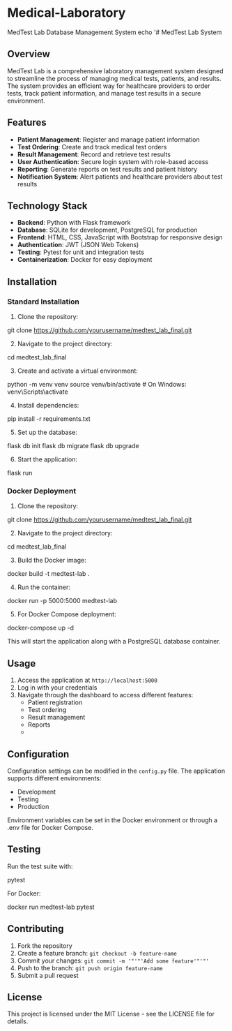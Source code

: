 # Medical-Laboratory
MedTest Lab Database Management System
echo '# MedTest Lab System

## Overview

MedTest Lab is a comprehensive laboratory management system designed to streamline the process of managing medical tests, patients, and results. The system provides an efficient way for healthcare providers to order tests, track patient information, and manage test results in a secure environment.

## Features

- **Patient Management**: Register and manage patient information
- **Test Ordering**: Create and track medical test orders
- **Result Management**: Record and retrieve test results
- **User Authentication**: Secure login system with role-based access
- **Reporting**: Generate reports on test results and patient history
- **Notification System**: Alert patients and healthcare providers about test results

## Technology Stack

- **Backend**: Python with Flask framework
- **Database**: SQLite for development, PostgreSQL for production
- **Frontend**: HTML, CSS, JavaScript with Bootstrap for responsive design
- **Authentication**: JWT (JSON Web Tokens)
- **Testing**: Pytest for unit and integration tests
- **Containerization**: Docker for easy deployment

## Installation

### Standard Installation

1. Clone the repository:

git clone https://github.com/yourusername/medtest_lab_final.git

2. Navigate to the project directory:

cd medtest_lab_final

3. Create and activate a virtual environment:

python -m venv venv
source venv/bin/activate  # On Windows: venv\Scripts\activate

4. Install dependencies:

pip install -r requirements.txt

5. Set up the database:

flask db init
flask db migrate
flask db upgrade

6. Start the application:

flask run

### Docker Deployment

1. Clone the repository:

git clone https://github.com/yourusername/medtest_lab_final.git

2. Navigate to the project directory:

cd medtest_lab_final

3. Build the Docker image:

docker build -t medtest-lab .

4. Run the container:

docker run -p 5000:5000 medtest-lab

5. For Docker Compose deployment:

docker-compose up -d

This will start the application along with a PostgreSQL database container.

## Usage

1. Access the application at `http://localhost:5000`
2. Log in with your credentials
3. Navigate through the dashboard to access different features:
   - Patient registration
   - Test ordering
   - Result management
   - Reports
   - 
## Configuration

Configuration settings can be modified in the `config.py` file. The application supports different environments:

- Development
- Testing
- Production

Environment variables can be set in the Docker environment or through a .env file for Docker Compose.

## Testing

Run the test suite with:

pytest

For Docker:

docker run medtest-lab pytest

## Contributing

1. Fork the repository
2. Create a feature branch: `git checkout -b feature-name`
3. Commit your changes: `git commit -m '"'"'Add some feature'"'"'`
4. Push to the branch: `git push origin feature-name`
5. Submit a pull request

## License

This project is licensed under the MIT License - see the LICENSE file for details.
